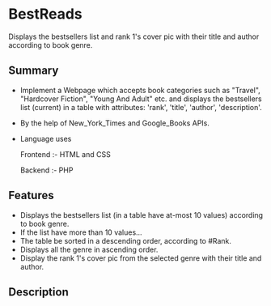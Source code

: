 # BestReads
Displays the bestsellers list and rank 1's cover pic with their title and author according to book genre.

## Summary
- Implement a Webpage which accepts book categories such as "Travel", "Hardcover Fiction", "Young And Adult" etc. and displays the bestsellers list (current) in a table with attributes: 'rank', 'title', 'author', 'description'.
- By the help of New_York_Times and Google_Books APIs.
- Language uses

    Frontend :- HTML and CSS

    Backend :- PHP

## Features
- Displays the bestsellers list (in a table have at-most 10 values) according to book genre.
- If the list have more than 10 values...
- The table be sorted in a descending order, according to #Rank.
- Displays all the genre in ascending order.
- Display the rank 1's cover pic from the selected genre with their title and author.

## Description

